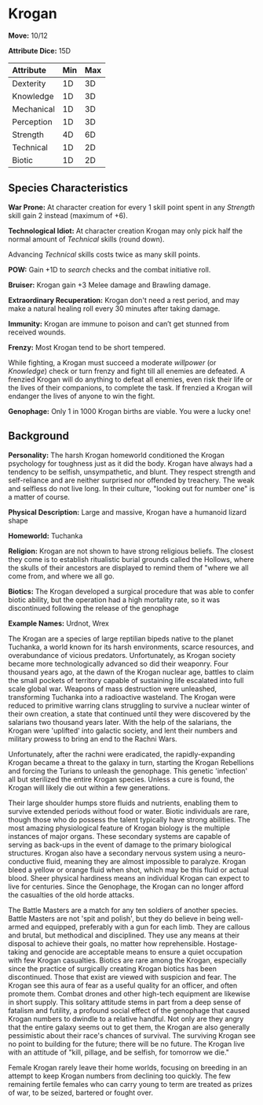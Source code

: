 # Krogan

**Move:** 10/12

**Attribute Dice:** 15D

| Attribute  | Min  | Max  |
| :--------- | :--- | :--- |
| Dexterity  | 1D   | 3D   |
| Knowledge  | 1D   | 3D   |
| Mechanical | 1D   | 3D   |
| Perception | 1D   | 3D   |
| Strength   | 4D   | 6D   |
| Technical  | 1D   | 2D   |
| Biotic     | 1D   | 2D   |

## Species Characteristics

**War Prone:** At character creation for every 1 skill point spent in any *Strength* skill gain 2 instead (maximum of
+6).

**Technological Idiot:** At character creation Krogan may only pick half the normal amount of *Technical* skills (round
down).

Advancing *Technical* skills costs twice as many skill points.

**POW:** Gain +1D to *search* checks and the combat initiative roll.

**Bruiser:** Krogan gain +3 Melee damage and Brawling damage.

**Extraordinary Recuperation:** Krogan don't need a rest period, and may make a natural healing roll every 30 minutes
after taking damage.

**Immunity:** Krogan are immune to poison and can’t get stunned from received wounds.

**Frenzy:** Most Krogan tend to be short tempered.

While fighting, a Krogan must succeed a moderate *willpower* (or *Knowledge*) check or turn frenzy and fight till all
enemies are defeated. A frenzied Krogan will do anything to defeat all enemies, even risk their life or the lives of
their companions, to complete the task. If frenzied a Krogan will endanger the lives of anyone to win the fight.

**Genophage:** Only 1 in 1000 Krogan births are viable. You were a lucky one!

## Background

**Personality:** The harsh Krogan homeworld conditioned the Krogan psychology for toughness just as it did the body.
Krogan have always had a tendency to be selfish, unsympathetic, and blunt. They respect strength and self-reliance and
are neither surprised nor offended by treachery. The weak and selfless do not live long. In their culture, "looking out
for number one" is a matter of course.

**Physical Description:** Large and massive, Krogan have a humanoid lizard shape

**Homeworld:** Tuchanka

**Religion:** Krogan are not shown to have strong religious beliefs. The closest they come is to establish ritualistic
burial grounds called the Hollows, where the skulls of their ancestors are displayed to remind them of "where we all
come from, and where we all go.

**Biotics:** The Krogan developed a surgical procedure that was able to confer biotic ability, but the operation had a
high mortality rate, so it was discontinued following the release of the genophage

**Example Names:** Urdnot, Wrex

The Krogan are a species of large reptilian bipeds native to the planet Tuchanka, a world known for its harsh
environments, scarce resources, and overabundance of vicious predators. Unfortunately, as Krogan society became more
technologically advanced so did their weaponry. Four thousand years ago, at the dawn of the Krogan nuclear age, battles
to claim the small pockets of territory capable of sustaining life escalated into full scale global war. Weapons of mass
destruction were unleashed, transforming Tuchanka into a radioactive wasteland. The Krogan were reduced to primitive
warring clans struggling to survive a nuclear winter of their own creation, a state that continued until they were
discovered by the salarians two thousand years later. With the help of the salarians, the Krogan were 'uplifted' into
galactic society, and lent their numbers and military prowess to bring an end to the Rachni Wars.

Unfortunately, after the rachni were eradicated, the rapidly-expanding Krogan became a threat to the galaxy in turn,
starting the Krogan Rebellions and forcing the Turians to unleash the genophage. This genetic 'infection' all but
sterilized the entire Krogan species. Unless a cure is found, the Krogan will likely die out within a few generations.

Their large shoulder humps store fluids and nutrients, enabling them to survive extended periods without food or water.
Biotic individuals are rare, though those who do possess the talent typically have strong abilities. The most amazing
physiological feature of Krogan biology is the multiple instances of major organs. These secondary systems are capable
of serving as back-ups in the event of damage to the primary biological structures. Krogan also have a secondary nervous
system using a neuro-conductive fluid, meaning they are almost impossible to paralyze. Krogan bleed a yellow or orange
fluid when shot, which may be this fluid or actual blood. Sheer physical hardiness means an individual Krogan can expect
to live for centuries. Since the Genophage, the Krogan can no longer afford the casualties of the old horde attacks.

The Battle Masters are a match for any ten soldiers of another species. Battle Masters are not 'spit and polish', but
they do believe in being well-armed and equipped, preferably with a gun for each limb. They are callous and brutal, but
methodical and disciplined. They use any means at their disposal to achieve their goals, no matter how reprehensible.
Hostage-taking and genocide are acceptable means to ensure a quiet occupation with few Krogan casualties. Biotics are
rare among the Krogan, especially since the practice of surgically creating Krogan biotics has been discontinued. Those
that exist are viewed with suspicion and fear. The Krogan see this aura of fear as a useful quality for an officer, and
often promote them. Combat drones and other high-tech equipment are likewise in short supply. This solitary attitude
stems in part from a deep sense of fatalism and futility, a profound social effect of the genophage that caused Krogan
numbers to dwindle to a relative handful. Not only are they angry that the entire galaxy seems out to get them, the
Krogan are also generally pessimistic about their race's chances of survival. The surviving Krogan see no point to
building for the future; there will be no future. The Krogan live with an attitude of "kill, pillage, and be selfish,
for tomorrow we die."

Female Krogan rarely leave their home worlds, focusing on breeding in an attempt to keep Krogan numbers from declining
too quickly. The few remaining fertile females who can carry young to term are treated as prizes of war, to be seized,
bartered or fought over.
